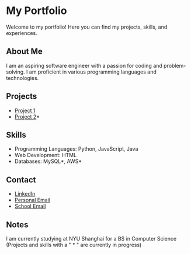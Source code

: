 # My Portfolio

Welcome to my portfolio! Here you can find my projects, skills, and experiences.

## About Me
I am an aspiring software engineer with a passion for coding and problem-solving. I am proficient in various programming languages and technologies.

## Projects
- [Project 1](projects/project1/README.md)
- [Project 2](projects/project1/README.md)*


## Skills
- Programming Languages: Python, JavaScript, Java 
- Web Development: HTML
- Databases: MySQL*, AWS*

## Contact
- [LinkedIn](www.linkedin.com/in/allen-chand2005)
- [Personal Email](mailto:allenchand232@gmail.com)
- [School Email](mailto:avc7725.nyu.com)

## Notes

I am currently studying at NYU Shanghai for a BS in Computer Science
(Projects and skills with a " * " are currently in progress)